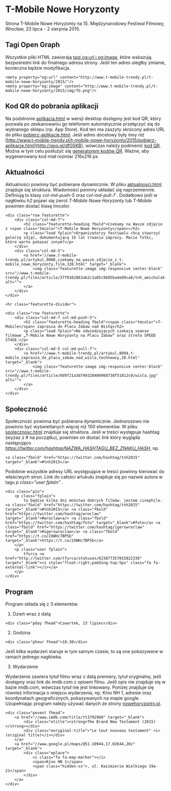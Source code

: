 # T-Mobile Nowe Horyzonty #

Strona T-Mobile Nowe Horyzonty na 15. Międzynarodowy Festiwal Filmowy, Wrocław, 23 lipca - 2 sierpnia 2015.

## Tagi Open Graph ##

Wszystkie pliki HTML zawierają [tagi og:url i og:image](https://developers.facebook.com/docs/sharing/best-practices), które wskazują bezpośredni link do finalnego adresu strony.
Jeśli ten adres uległby zmianie, konieczna będzie modyfikacja.

```
<meta property="og:url" content="http://www.t-mobile-trendy.pl/t-mobile-nowe-horyzonty/2015/"/>
<meta property="og:image" content="http://www.t-mobile-trendy.pl/t-mobile-nowe-horyzonty/2015/img/fb.png"/>
````
## Kod QR do pobrania aplikacji ##

Na podstronie [aplikacja.html](aplikacja.html) w wersji desktop dostępny jest kod QR, który pozwala po zeskanowaniu go telefonem automatycznie przełączyć się do wybranego sklepu (np. App Store).
Kod ten ma zaszyty skrócony adres URL do pliku [pobierz-aplikacje.html](pobierz-aplikacje.html).
Jeśli adres docelowy były inny niż [http://www.t-mobile-trendy.pl/t-mobile-nowe-horyzonty/2015/pobierz-aplikacje.html](http://goo.gl/dfG5KB), wówczas należy podmienić [kod QR](img/kod.png).
Można w tym celu posłużyć się [generatorem kodów QR](http://qrcode.kaywa.com).
Ważne, aby wygenerowany kod miał rozmiar 216x216 px.

## Aktualności ##

Aktualności powinny być pobierane dynamicznie. W pliku [aktualnosci.html](aktualnosci.html) znajduje się struktura.
Wiadomości poninny układać się naprzemiennie. Definiują to klasy *col-md-push-5* oraz *col-md-pull-7* .
Dodatkowo jeśli w nagłówku *h2* pojawi się zwrot *T-Mobile Nowe Horyzonty* lub *T-Mobile* powinien dostać klasę *tmcolor*.

````
<div class="row featurette">
	<div class="col-md-7">
		<h2 class="featurette-heading fbold">Czekamy na Wasze zdjęcie z <span class="tmcolor">T-Mobile Nowe Horyzonty</span></h2>
		<p class="lead fplain">Organizatorzy festiwalu chcą stworzyć galerię zdjęć, dokumentującą 15 lat trwania imprezy. Macie fotki, które warto pokazać innym?</p>
	</div>
	<div class="col-md-5">
		<a href="//www.t-mobile-trendy.pl/artykul,9006,czekamy_na_wasze_zdjecie_z_t-mobile_nowe_horyzonty,film,320.html" target="_blank">
			<img class="featurette-image img-responsive center-block" src="//www.t-mobile-trendy.pl/files/article/37f9162863ab2c1a85c9b05ba4e89ca6/tnh_amichalak.png" alt="">
		</a>
	</div>
</div>

<hr class="featurette-divider">

<div class="row featurette">
	<div class="col-md-7 col-md-push-5">
		<h2 class="featurette-heading fbold"><span class="tmcolor">T-Mobile</span> zaprasza do Placu Zabaw nad Wisłą</h2>
		<p class="lead fplain">Na odwiedzających czekają seanse filmowe „T-Mobile Nowe Horyzonty na Placu Zabaw” oraz strefa SPEED ST4GE.</p>
	</div>
	<div class="col-md-5 col-md-pull-7">
		<a href="//www.t-mobile-trendy.pl/artykul,8994,t-mobile_zaprasza_do_placu_zabaw_nad_wisla,technewsy,20.html" target="_blank">
			<img class="featurette-image img-responsive center-block" src="//www.t-mobile-trendy.pl/files/article/8d9f21a3d74932040890d738f51812c0/wisla.jpg" alt="">
		</a>
	</div>
</div>
````

## Społeczność ##

Społeczność powinna być pobierana dynamicznie. Jednorozowo nie powinno być wyświetlanych więcej niż 100 elementów.
W pliku [spolecznosc.html](spolecznosc.html) znajduje się struktura.
Jeśli w treści występuje hashtag (wyzaz z # na początku), powinien on dostać link który wygląda następująco *https://twitter.com/hashtag/NAZWA_HASHTAGU_BEZ_ZNAKU_HASH*, np.

````
<a class="fbold" href="https://twitter.com/hashtag/tnh2015" target="_blank">#tnh2015</a>
````

Podobnie wszystkie adresy URL występujące w treści powinny kierować do właściwych stron.
Link do całości artukułu znajduje się po nazwie autora w tagu *p class="user fplain"* .

````
<div class="pin">
	<p class="fplain">
		to będzie kilka dni mnóstwa dobrych filmów. jestem cinephile. <a class="fbold" href="https://twitter.com/hashtag/tnh2015" target="_blank">#tnh2015</a> <a class="fbold" href="https://twitter.com/hashtag/wroclaw" target="_blank">#wroclaw<a/> <a class="fbold" href="https://twitter.com/hashtag/foto" target="_blank">#foto</a> <a class="fbold" href="https://twitter.com/hashtag/igerswroclaw" target="_blank">#igerswroclaw</a> <a class="fbold" href="https://t.co/2XWHc7BPSb" target="_blank">https://t.co/2XWHc7BPSb</a>
	</p>
	<p class="user fplain">
		tfurca <a href="http://twitter.com/tfurca/statuses/623877357015822336" target="_blank"><i style="float:right;padding-top:5px" class="fa fa-external-link"></i></a>
	</p>
</div>
````

## Program ##

Program składa się z 3 elementów.

1. Dzień wraz z datą

````
<div class="pday fhead">Czwartek, 23 lipiec</div>
````

2. Godzina

````
<div class="phour fhead">18:30</div>
````

Jeśli kilka wydarzeń staruje w tym samym czasie, to są one pokazywane w ramach jednego nagłówka.

3. Wydarzenie

Wydarzenie zawiera tytuł filmu wraz z datą premiery, tytuł oryginalny, jeśli dostępny oraz link do imdb.com z opisem filmu.
Jeśli opis nie znajduje się w bazie imdb.com, wówczas tytuł nie jest linkowany.
Poniżej znajduje się również informacja o miejscu wydarzenia, np. Kino NH 1, adresie oraz koordynatach geograficznych, pokazywanych na mapie google.
Uzupełniając program należy używać danych ze strony [nowehoryzonty.pl](http://www.nowehoryzonty.pl/kalendarz.do).

````
<div class="pevent fhead">
	<a href="//www.imdb.com/title/tt3792960" target="_blank">
		<div class="etitle"><strong>The Brand New Testament (2015)</strong></div>
		<div class="eoryginal-title">"Le tout nouveau testament" <i>(original title)</i></div>
	</a>
	<a href="//www.google.pl/maps/@51.10944,17.02644,20z" target="_blank">
		<div class="eplace">
			<i class="fa fa-map-marker"></i>
			<span>Kino HN 1</span>
			<span class="hidden-xs">, ul. Kazimierza Wielkiego 19a-21</span>
		</div>
	</a>
</div>
````

